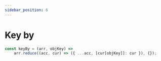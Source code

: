 ```yaml
---
sidebar_position: 6
---
```


# Key by

```js
const keyBy = (arr, objKey) =>
    arr.reduce((acc, cur) => ({ ...acc, [cur[objKey]]: cur }), {});
```
